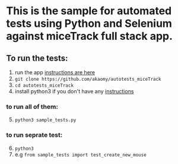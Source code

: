 # This is the sample for automated tests using Python and Selenium against miceTrack full stack app.

## To run the tests:

1. run the app [instructions are here](https://github.com/akaomy/miceTrack/blob/main/README.md)
2. ```git clone https://github.com/akaomy/autotests_miceTrack```
3. ```cd autotests_miceTrack```
4. install python3 if you don't have any [instructions](https://www.python.org/downloads/)

### to run all of them: 
5. ```python3 sample_tests.py```

### to run seprate test:
6. ```python3```
7. e.g ```from sample_tests import test_create_new_mouse```

